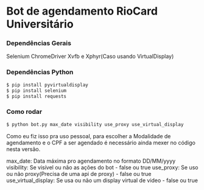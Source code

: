 # Bot de agendamento RioCard Universitário

### Dependências Gerais
Selenium
ChromeDriver
Xvfb e Xphyr(Caso usando VirtualDisplay)

### Dependências Python
```sh
$ pip install pyvirtualdisplay
$ pip install selenium
$ pip install requests
```

### Como rodar
```sh
$ python bot.py max_date visibility use_proxy use_virtual_display
```

Como eu fiz isso pra uso pessoal, para escolher a Modalidade de agendamento e o CPF a ser agendado é necessário ainda mexer no código nesta versão.

max_date: Data máxima pro agendamento no formato DD/MM/yyyy
visibility: Se visível ou não as ações do bot - false ou true
use_proxy: Se uso ou não proxy(Precisa de uma api de proxy) - false ou true
use_virtual_display: Se usa ou não um display virtual de video - false ou true
